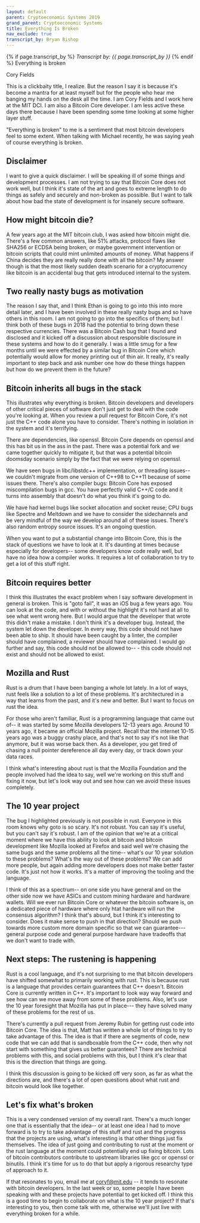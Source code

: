 ```yaml
---
layout: default
parent: Cryptoeconomic Systems 2019
grand_parent: Cryptoeconomic Systems
title: Everything Is Broken
nav_exclude: true
transcript_by: Bryan Bishop
---
```


{% if page.transcript_by %} <i>Transcript by:
{{ page.transcript_by }}</i> {% endif %} Everything is broken

Cory Fields

This is a clickbaity title, I realize. But the reason I say it is
because it's become a mantra for at least myself but for the people who
hear me banging my hands on the desk all the time. I am Cory Fields and
I work here at the MIT DCI. I am also a Bitcoin Core developer. I am
less active these days there because I have been spending some time
looking at some higher layer stuff.

"Everything is broken" to me is a sentiment that most bitcoin developers
feel to some extent. When talking with Michael recently, he was saying
yeah of course everything is broken.

## Disclaimer

I want to give a quick disclaimer. I will be speaking ill of some things
and development processes. I am not trying to say that Bitcoin Core does
not work well, but I think it's state of the art and goes to extreme
length to do things as safely and securely and non-broken as possible.
But I want to talk about how bad the state of development is for
insanely secure software.

## How might bitcoin die?

A few years ago at the MIT bitcoin club, I was asked how bitcoin might
die. There's a few common answers, like 51% attacks, protocol flaws like
SHA256 or ECDSA being broken, or maybe government intervention or
bitcoin scripts that could mint unlimited amounts of money. What happens
if China decides they are really really done with all the bitcoin? My
answer though is that the most likely sudden death scenario for a
cryptocurrency like bitcoin is an accidental bug that gets introduced
internal to the system.

## Two really nasty bugs as motivation

The reason I say that, and I think Ethan is going to go into this into
more detail later, and I have been involved in these really nasty bugs
and so have others in this room. I am not going to go into the specifics
of them; but I think both of these bugs in 2018 had the potential to
bring down these respective currencies. There was a Bitcoin Cash bug
that I found and disclosed and it kicked off a discussion about
responsible disclosure in these systems and how to do it generally. I
was a little smug for a few months until we were effected by a similar
bug in Bitcoin Core which potentially would allow for money printing out
of thin air. It really, it's really important to step back and ask
number one how do these things happen but how do we prevent them in the
future?

## Bitcoin inherits all bugs in the stack

This illustrates why everything is broken. Bitcoin developers and
developers of other critical pieces of software don't just get to deal
with the code you're looking at. When you review a pull request for
Bitcoin Core, it's not just the C++ code alone you have to consider.
There's nothing in isolation in the system and it's terrifying.

There are dependencies, like openssl. Bitcoin Core depends on openssl
and this has bit us in the ass in the past. There was a potential fork
and we came together quickly to mitigate it, but that was a potential
bitcoin doomsday scenario simply by the fact that we were relying on
openssl.

We have seen bugs in libc/libstdc++ implementation, or threading
issues-- we couldn't migrate from one version of C++98 to C++11 because
of some issues there. There's also compiler bugs: Bitcoin Core has
exposed miscompilation bugs in gcc. You have perfectly valid C++/C code
and it turns into assembly that doesn't do what you think it's going to
do.

We have had kernel bugs like socket allocation and socket reuse; CPU
bugs like Spectre and Meltdown and we have to consider the sidechannels
and be very mindful of the way we develop around all of these issues.
There's also random entropy source issues. It's an ongoing question.

When you want to put a substantial change into Bitcoin Core, this is the
stack of questions we have to look at it. It's daunting at times because
especially for developers-- some developers know code really well, but
have no idea how a compiler works. It requires a lot of collaboration to
try to get a lot of this stuff right.

## Bitcoin requires better

I think this illustrates the exact problem when I say software
development in general is broken. This is "goto fail", it was an iOS bug
a few years ago. You can look at the code, and with or without the
highlight it's not hard at all to see what went wrong here. But I would
argue that the developer that wrote this didn't make a mistake. I don't
think it's a developer bug. Instead, the system let down the developer.
In every way, this code should not have been able to ship. It should
have been caught by a linter, the compiler should have complained, a
reviewer should have complained. I would go further and say, this code
should not be allowed to-- - this code should not exist and should not
be allowed to exist.

## Mozilla and Rust

Rust is a drum that I have been banging a whole lot lately. In a lot of
ways, rust feels like a solution to a lot of these problems. It's
architectured in a way that learns from the past, and it's new and
better. But I want to focus on rust the idea.

For those who aren't familiar, Rust is a programming language that came
out of-- it was started by some Mozilla developers 12-13 years ago.
Around 10 years ago, it became an official Mozilla project. Recall that
the internet 10-15 years ago was a buggy crashy place, and that's not to
say it's not like that anymore, but it was worse back then. As a
developer, you get tired of chasing a null pointer dereference all day
every day, or track down your data races.

I think what's interesting about rust is that the Mozilla Foundation and
the people involved had the idea to say, well we're working on this
stuff and fixing it now, but let's look way out and see how can we avoid
these issues completely.

## The 10 year project

The bug I highlighted previously is not possible in rust. Everyone in
this room knows why goto is so scary. It's not robust. You can say it's
useful, but you can't say it's robust. I am of the opinion that we're at
a critical moment where we have this ability to look at bitcoin and
bitcoin development like Mozilla looked at Firefox and said well we're
chasing the same bugs and the same problems all the time-- what's our 10
year solution to these problems? What's the way out of these problems?
We can add more people, but again adding more developers does not make
better faster code. It's just not how it works. It's a matter of
improving the tooling and the language.

I think of this as a spectrum-- on one side you have general and on the
other side now we have ASICs and custom mining hardware and hardware
wallets. Will we ever run Bitcoin Core or whatever the bitcoin software
is, on a dedicated piece of hardware where only htat hardware will run
the consensus algorithm? I think that's absurd, but I think it's
interesting to consider. Does it make sense to push in that direction?
Should we push towards more custom more domain specific so that we can
guarantee--- general purpose code and general purpose hardware have
tradeoffs that we don't want to trade with.

## Next steps: The rustening is happening

Rust is a cool language, and it's not surprising to me that bitcoin
developers have shifted somewhat to primarily working with rust. This is
because rust is a language that provides certain guarantees that C++
doesn't. Bitcoin Core is currently written in C++. It's important to
look way way forward and see how can we move away from some of these
problems. Also, let's use the 10 year foresight that Mozilla has put in
place--- they have solved many of these problems for the rest of us.

There's currently a pull request from Jeremy Rubin for getting rust code
into Bitcoin Core. The idea is that, Matt has written a whole lot of
things to try to take advantage of this. The idea is that if there are
segments of code, new code that we can add that is sandboxable from the
C++ code, then why not start with something that gives us better
guarantees? There are technical problems with this, and social problems
with this, but I think it's clear that this is the direction that things
are going.

I think this discussion is going to be kicked off very soon, as far as
what the directions are, and there's a lot of open questions about what
rust and bitcoin would look like together.

## Let's fix what's broken

This is a very condensed version of my overall rant. There's a much
longer one that is essentially that the idea-- or at least one idea I
had to move forward is to try to take advantage of this stuff and rust
and the progress that the projects are using, what's interesting is that
other things just fix themselves. The idea of just going and
contributing to rust at the moment or the rust language at the moment
could potentially end up fixing bitcoin. Lots of bitcoin contributors
contribute to upstream libraries like gcc or openssl or binutils. I
think it's time for us to do that but apply a rigorous researchy type of
approach to it.

If that resonates to you, email me at coryf@mit.edu -- it tends to
resonate with bitcoin developers. In the last week or so, some people I
have been speaking with and these projects have potential to get kicked
off. I think this is a good time to begin to collaborate on what is the
10 year project? If that's interesting to you, then come talk with me,
otherwise we'll just live with everything broken for a while.
